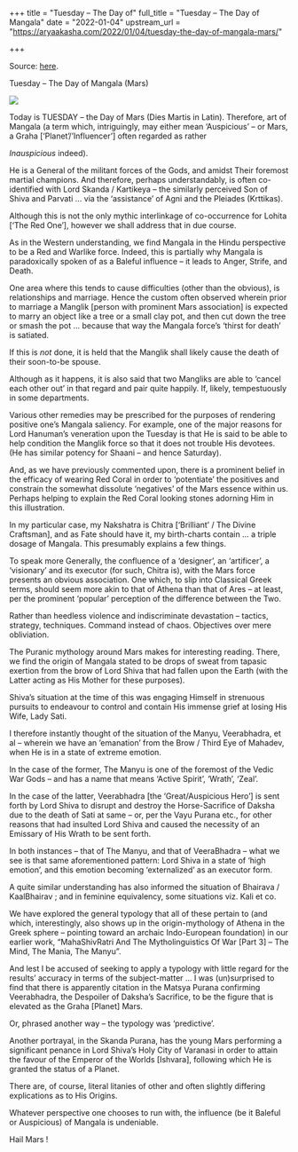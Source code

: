 +++
title = "Tuesday – The Day of"
full_title = "Tuesday – The Day of Mangala"
date = "2022-01-04"
upstream_url = "https://aryaakasha.com/2022/01/04/tuesday-the-day-of-mangala-mars/"

+++

Source: [here](https://aryaakasha.com/2022/01/04/tuesday-the-day-of-mangala-mars/).

Tuesday – The Day of Mangala (Mars)

![](https://aryaakasha.files.wordpress.com/2022/01/ee67b865eb5d019d352e4c5070dbbe06.jpg?w=564)

Today is TUESDAY – the Day of Mars (Dies Martis in Latin). Therefore, art of Mangala (a term which, intriguingly, may either mean ‘Auspicious’ – or Mars, a Graha \[‘Planet’/’Influencer’\] often regarded as rather

*Inauspicious* indeed).

He is a General of the militant forces of the Gods, and amidst Their foremost martial champions. And therefore, perhaps understandably, is often co-identified with Lord Skanda / Kartikeya – the similarly perceived Son of Shiva and Parvati … via the ‘assistance’ of Agni and the Pleiades (Krttikas).

Although this is not the only mythic interlinkage of co-occurrence for Lohita \[‘The Red One’\], however we shall address that in due course.

As in the Western understanding, we find Mangala in the Hindu perspective to be a Red and Warlike force. Indeed, this is partially why Mangala is paradoxically spoken of as a Baleful influence – it leads to Anger, Strife, and Death.

One area where this tends to cause difficulties (other than the obvious), is relationships and marriage. Hence the custom often observed wherein prior to marriage a Manglik \[person with prominent Mars association\] is expected to marry an object like a tree or a small clay pot, and then cut down the tree or smash the pot … because that way the Mangala force’s ‘thirst for death’ is satiated.

If this is *not* done, it is held that the Manglik shall likely cause the death of their soon-to-be spouse.

Although as it happens, it is also said that two Mangliks are able to ‘cancel each other out’ in that regard and pair quite happily. If, likely, tempestuously in some departments.

Various other remedies may be prescribed for the purposes of rendering positive one’s Mangala saliency. For example, one of the major reasons for Lord Hanuman’s veneration upon the Tuesday is that He is said to be able to help condition the Manglik force so that it does not trouble His devotees. (He has similar potency for Shaani – and hence Saturday).

And, as we have previously commented upon, there is a prominent belief in the efficacy of wearing Red Coral in order to ‘potentiate’ the positives and constrain the somewhat dissolute ‘negatives’ of the Mars essence within us. Perhaps helping to explain the Red Coral looking stones adorning Him in this illustration.

In my particular case, my Nakshatra is Chitra \[‘Brilliant’ / The Divine Craftsman\], and as Fate should have it, my birth-charts contain … a triple dosage of Mangala. This presumably explains a few things.

To speak more Generally, the confluence of a ‘designer’, an ‘artificer’, a ‘visionary’ and its executor (for such, Chitra is), with the Mars force presents an obvious association. One which, to slip into Classical Greek terms, should seem more akin to that of Athena than that of Ares – at least, per the prominent ‘popular’ perception of the difference between the Two.

Rather than heedless violence and indiscriminate devastation – tactics, strategy, techniques. Command instead of chaos. Objectives over mere obliviation.

The Puranic mythology around Mars makes for interesting reading. There, we find the origin of Mangala stated to be drops of sweat from tapasic exertion from the brow of Lord Shiva that had fallen upon the Earth (with the Latter acting as His Mother for these purposes).

Shiva’s situation at the time of this was engaging Himself in strenuous pursuits to endeavour to control and contain His immense grief at losing His Wife, Lady Sati.

I therefore instantly thought of the situation of the Manyu, Veerabhadra, et al – wherein we have an ’emanation’ from the Brow / Third Eye of Mahadev, when He is in a state of extreme emotion.

In the case of the former, The Manyu is one of the foremost of the Vedic War Gods – and has a name that means ‘Active Spirit’, ‘Wrath’, ‘Zeal’.

In the case of the latter, Veerabhadra \[the ‘Great/Auspicious Hero’\] is sent forth by Lord Shiva to disrupt and destroy the Horse-Sacrifice of Daksha due to the death of Sati at same – or, per the Vayu Purana etc., for other reasons that had insulted Lord Shiva and caused the necessity of an Emissary of His Wrath to be sent forth.

In both instances – that of The Manyu, and that of VeeraBhadra – what we see is that same aforementioned pattern: Lord Shiva in a state of ‘high emotion’, and this emotion becoming ‘externalized’ as an executor form.

A quite similar understanding has also informed the situation of Bhairava / KaalBhairav ; and in feminine equivalency, some situations viz. Kali et co.

We have explored the general typology that all of these pertain to (and which, interestingly, also shows up in the origin-mythology of Athena in the Greek sphere – pointing toward an archaic Indo-European foundation) in our earlier work, “MahaShivRatri And The Mytholinguistics Of War \[Part 3\] – The Mind, The Mania, The Manyu”.

And lest I be accused of seeking to apply a typology with little regard for the results’ accuracy in terms of the subject-matter … I was (un)surprised to find that there is apparently citation in the Matsya Purana confirming Veerabhadra, the Despoiler of Daksha’s Sacrifice, to be the figure that is elevated as the Graha \[Planet\] Mars.

Or, phrased another way – the typology was ‘predictive’.

Another portrayal, in the Skanda Purana, has the young Mars performing a significant penance in Lord Shiva’s Holy City of Varanasi in order to attain the favour of the Emperor of the Worlds \[Ishvara\], following which He is granted the status of a Planet.

There are, of course, literal litanies of other and often slightly differing explications as to His Origins.

Whatever perspective one chooses to run with, the influence (be it Baleful or Auspicious) of Mangala is undeniable.

Hail Mars !